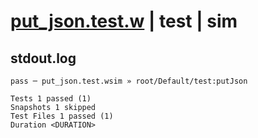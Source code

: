 # [put_json.test.w](../../../../../../tests/sdk_tests/bucket/put_json.test.w) | test | sim

## stdout.log
```log
pass ─ put_json.test.wsim » root/Default/test:putJson

Tests 1 passed (1)
Snapshots 1 skipped
Test Files 1 passed (1)
Duration <DURATION>
```

